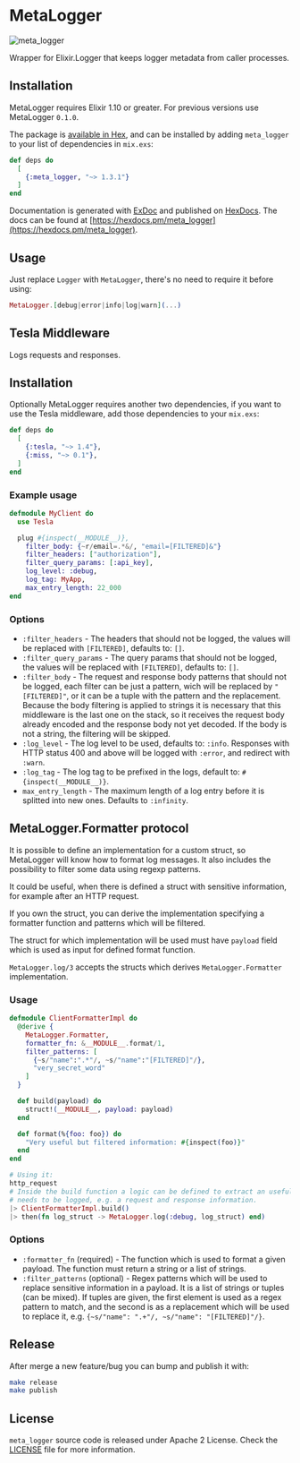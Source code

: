 # MetaLogger

![meta_logger](https://github.com/FindHotel/meta_logger/workflows/meta_logger/badge.svg?branch=master)

Wrapper for Elixir.Logger that keeps logger metadata from caller processes.

## Installation

MetaLogger requires Elixir 1.10 or greater. For previous versions use MetaLogger `0.1.0`.

The package is [available in Hex](https://hex.pm/packages/meta_logger), and can be installed
by adding `meta_logger` to your list of dependencies in `mix.exs`:

```elixir
def deps do
  [
    {:meta_logger, "~> 1.3.1"}
  ]
end
```

Documentation is generated with [ExDoc](https://github.com/elixir-lang/ex_doc)
and published on [HexDocs](https://hexdocs.pm). The docs can be found at
[https://hexdocs.pm/meta_logger](https://hexdocs.pm/meta_logger).

## Usage

Just replace `Logger` with `MetaLogger`, there's no need to require it before using:

```elixir
MetaLogger.[debug|error|info|log|warn](...)
```

## Tesla Middleware

Logs requests and responses.

## Installation

Optionally MetaLogger requires another two dependencies, if you want to use the Tesla
middleware, add those dependencies to your `mix.exs`:

```elixir
def deps do
  [
    {:tesla, "~> 1.4"},
    {:miss, "~> 0.1"},
  ]
end
```

### Example usage

```elixir
defmodule MyClient do
  use Tesla

  plug #{inspect(__MODULE__)},
    filter_body: {~r/email=.*&/, "email=[FILTERED]&"}
    filter_headers: ["authorization"],
    filter_query_params: [:api_key],
    log_level: :debug,
    log_tag: MyApp,
    max_entry_length: 22_000
end
```

### Options

- `:filter_headers` - The headers that should not be logged,
  the values will be replaced with `[FILTERED]`, defaults to: `[]`.
- `:filter_query_params` - The query params that should not be logged,
  the values will be replaced with `[FILTERED]`, defaults to: `[]`.
- `:filter_body` - The request and response body patterns that should not be logged,
  each filter can be just a pattern, wich will be replaced by `"[FILTERED]"`, or it
  can be a tuple with the pattern and the replacement. Because the body filtering is
  applied to strings it is necessary that this middleware is the last one on the stack, so
  it receives the request body already encoded and the response body not yet decoded. If the
  body is not a string, the filtering will be skipped.
- `:log_level` - The log level to be used, defaults to: `:info`. Responses with
  HTTP status 400 and above will be logged with `:error`, and redirect with `:warn`.
- `:log_tag` - The log tag to be prefixed in the logs, default to: `#{inspect(__MODULE__)}`.
- `max_entry_length` - The maximum length of a log entry before it is splitted into new
  ones. Defaults to `:infinity`.

## MetaLogger.Formatter protocol

It is possible to define an implementation for a custom struct, so MetaLogger will know how to format log messages. It also includes the possibility to filter some data using regexp patterns.

It could be useful, when there is defined a struct with sensitive information, for example after an HTTP request.

If you own the struct, you can derive the implementation specifying a formatter function and patterns which will be filtered.

The struct for which implementation will be used must have `payload` field which is used as input for defined format function.

`MetaLogger.log/3` accepts the structs which derives `MetaLogger.Formatter` implementation.

### Usage

```elixir
defmodule ClientFormatterImpl do
  @derive {
    MetaLogger.Formatter,
    formatter_fn: &__MODULE__.format/1,
    filter_patterns: [
      {~s/"name":".*"/, ~s/"name":"[FILTERED]"/},
      "very_secret_word"
    ]
  }

  def build(payload) do
    struct!(__MODULE__, payload: payload)
  end

  def format(%{foo: foo}) do
    "Very useful but filtered information: #{inspect(foo)}"
  end
end

# Using it:
http_request
# Inside the build function a logic can be defined to extract an useful payload which
# needs to be logged, e.g. a request and response information.
|> ClientFormatterImpl.build()
|> then(fn log_struct -> MetaLogger.log(:debug, log_struct) end)
```

### Options

- `:formatter_fn` (required) - The function which is used to format a given payload. The function must return a string or a list of strings.
- `:filter_patterns` (optional) - Regex patterns which will be used to replace sensitive information in a payload. It is a list of strings or tuples (can be mixed). If tuples are given, the first element is used as a regex pattern to match, and the second is as a replacement which will be used to replace it, e.g. `{~s/"name": ".+"/, ~s/"name": "[FILTERED]"/}`.

## Release

After merge a new feature/bug you can bump and publish it with:

```sh
make release
make publish
```

## License

`meta_logger` source code is released under Apache 2 License. Check the [LICENSE](./LICENSE) file for more information.
